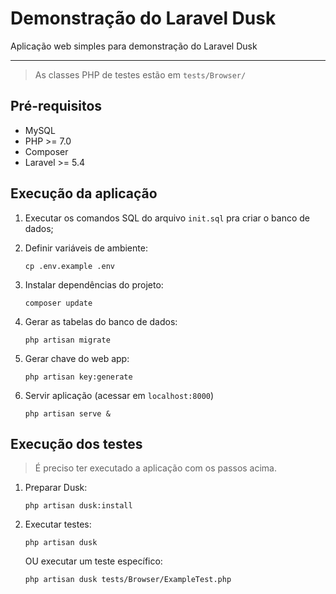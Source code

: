 Demonstração do Laravel Dusk
===
Aplicação web simples para demonstração do Laravel Dusk

---

> As classes PHP de testes estão em `tests/Browser/`

## Pré-requisitos

- MySQL
- PHP >= 7.0
- Composer
- Laravel >= 5.4

## Execução da aplicação

1. Executar os comandos SQL do arquivo `init.sql` pra criar o banco de dados;

2. Definir variáveis de ambiente:

    `cp .env.example .env`

3. Instalar dependências do projeto:

    `composer update`

4. Gerar as tabelas do banco de dados:

    `php artisan migrate`

5. Gerar chave do web app:

    `php artisan key:generate`

6. Servir aplicação (acessar em `localhost:8000`)

    `php artisan serve &`


## Execução dos testes

> É preciso ter executado a aplicação com os passos acima.

1. Preparar Dusk:

    `php artisan dusk:install`

2. Executar testes:

    `php artisan dusk`

    OU executar um teste específico:

    `php artisan dusk tests/Browser/ExampleTest.php`
